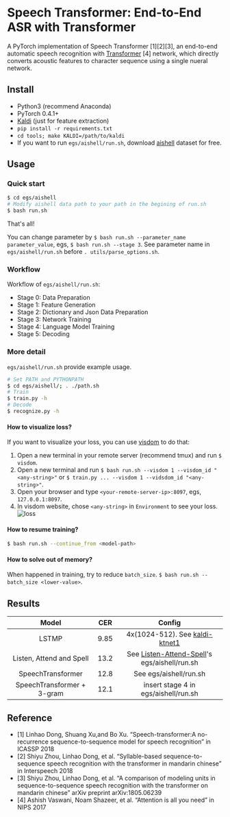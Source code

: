 # Speech Transformer: End-to-End ASR with Transformer
A PyTorch implementation of Speech Transformer [1][2][3], an end-to-end automatic speech recognition with [Transformer](https://arxiv.org/abs/1706.03762) [4] network, which directly converts acoustic features to character sequence using a single nueral network.

## Install
- Python3 (recommend Anaconda)
- PyTorch 0.4.1+
- [Kaldi](https://github.com/kaldi-asr/kaldi) (just for feature extraction)
- `pip install -r requirements.txt`
- `cd tools; make KALDI=/path/to/kaldi`
- If you want to run `egs/aishell/run.sh`, download [aishell](http://www.openslr.org/33/) dataset for free.

## Usage
### Quick start
```bash
$ cd egs/aishell
# Modify aishell data path to your path in the begining of run.sh 
$ bash run.sh
```
That's all!

You can change parameter by `$ bash run.sh --parameter_name parameter_value`, egs, `$ bash run.sh --stage 3`. See parameter name in `egs/aishell/run.sh` before `. utils/parse_options.sh`.
### Workflow
Workflow of `egs/aishell/run.sh`:
- Stage 0: Data Preparation
- Stage 1: Feature Generation
- Stage 2: Dictionary and Json Data Preparation
- Stage 3: Network Training
- Stage 4: Language Model Training
- Stage 5: Decoding
### More detail
`egs/aishell/run.sh` provide example usage.
```bash
# Set PATH and PYTHONPATH
$ cd egs/aishell/; . ./path.sh
# Train
$ train.py -h
# Decode
$ recognize.py -h
```
#### How to visualize loss?
If you want to visualize your loss, you can use [visdom](https://github.com/facebookresearch/visdom) to do that:
1. Open a new terminal in your remote server (recommend tmux) and run `$ visdom`.
2. Open a new terminal and run `$ bash run.sh --visdom 1 --visdom_id "<any-string>"` or `$ train.py ... --visdom 1 --vidsdom_id "<any-string>"`.
3. Open your browser and type `<your-remote-server-ip>:8097`, egs, `127.0.0.1:8097`.
4. In visdom website, chose `<any-string>` in `Environment` to see your loss.
![loss](egs/aishell/figures/train-k0.2-bf15000-shuffle-ls0.1.png)
#### How to resume training?
```bash
$ bash run.sh --continue_from <model-path>
```
#### How to solve out of memory?
When happened in training, try to reduce `batch_size`. `$ bash run.sh --batch_size <lower-value>`.

## Results
| Model | CER | Config |
| :---: | :-: | :----: |
| LSTMP | 9.85| 4x(1024-512). See [kaldi-ktnet1](https://github.com/kaituoxu/kaldi-ktnet1/blob/ktnet1/egs/aishell/s5/local/nnet1/run_4lstm.sh)|
| Listen, Attend and Spell | 13.2 | See [Listen-Attend-Spell](https://github.com/kaituoxu/Listen-Attend-Spell)'s egs/aishell/run.sh |
| SpeechTransformer | 12.8 | See egs/aishell/run.sh |
| SpeechTransformer + 3-gram | 12.1 | insert stage 4 in egs/aishell/run.sh |
## Reference
- [1] Linhao Dong, Shuang Xu,and Bo Xu. “Speech-transformer:A no-recurrence sequence-to-sequence model for speech recognition” in ICASSP 2018
- [2] Shiyu Zhou, Linhao Dong, et al. “Syllable-based sequence-to-sequence speech recognition with the transformer in mandarin chinese” in Interspeech 2018
- [3] Shiyu Zhou, Linhao Dong, et al. “A comparison of modeling units in sequence-to-sequence speech recognition with the transformer on mandarin chinese” arXiv preprint arXiv:1805.06239
- [4] Ashish Vaswani, Noam Shazeer, et al. “Attention is all you need” in NIPS 2017
